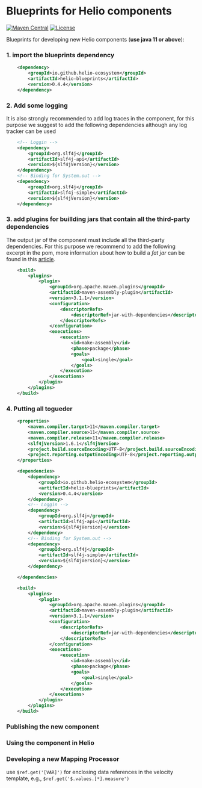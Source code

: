 
# Blueprints for Helio components
[![Maven Central](https://img.shields.io/maven-central/v/io.github.helio-ecosystem/helio-blueprints.svg?label=Maven%20Central)](https://search.maven.org/search?q=g:%22io.github.helio-ecosystem%22%20AND%20a:%22helio-blueprints%22) [![License](https://img.shields.io/badge/License-Apache%202.0-blue.svg)](https://opensource.org/licenses/Apache-2.0)

Blueprints for developing new Helio components (**use java 11 or above**):

### 1. import the blueprints dependency


````xml 
	<dependency>
		<groupId>io.github.helio-ecosystem</groupId>
		<artifactId>helio-blueprints</artifactId>
		<version>0.4.4</version>
	</dependency>
````

### 2. Add some logging
It is also strongly recommended to add log traces in the component, for this purpose we suggest to add the following dependencies although any log tracker can be used
````xml
	<!-- Loggin -->
	<dependency>
		<groupId>org.slf4j</groupId>
		<artifactId>slf4j-api</artifactId>
		<version>${slf4jVersion}</version>
	</dependency>
	<!-- Binding for System.out -->
	<dependency>
		<groupId>org.slf4j</groupId>
		<artifactId>slf4j-simple</artifactId>
		<version>${slf4jVersion}</version>
	</dependency>
````


### 3. add plugins for buillding jars that contain all the third-party dependencies
The output jar of the component must include all the third-party dependencies. For this purpose we recommend to add the following excerpt in the pom, more information about how to build a *fat jar* can be found in this [article](https://www.baeldung.com/executable-jar-with-maven).

````xml
	<build>
		<plugins>
			<plugin>
				<groupId>org.apache.maven.plugins</groupId>
				<artifactId>maven-assembly-plugin</artifactId>
				<version>3.1.1</version>
				<configuration>
					<descriptorRefs>
						<descriptorRef>jar-with-dependencies</descriptorRef>
					</descriptorRefs>
				</configuration>
				<executions>
					<execution>
						<id>make-assembly</id>
						<phase>package</phase>
						<goals>
							<goal>single</goal>
						</goals>
					</execution>
				</executions>
			</plugin>
		</plugins>
	</build>
````

### 4. Putting all togueder

````xml
	<properties>
		<maven.compiler.target>11</maven.compiler.target>
		<maven.compiler.source>11</maven.compiler.source>
		<maven.compiler.release>11</maven.compiler.release>
		<slf4jVersion>1.6.1</slf4jVersion>
		<project.build.sourceEncoding>UTF-8</project.build.sourceEncoding>
		<project.reporting.outputEncoding>UTF-8</project.reporting.outputEncoding>
	</properties>

	<dependencies>
		<dependency>
			<groupId>io.github.helio-ecosystem</groupId>
			<artifactId>helio-blueprints</artifactId>
			<version>0.4.4</version>
		</dependency>
		<!-- Loggin -->
		<dependency>
			<groupId>org.slf4j</groupId>
			<artifactId>slf4j-api</artifactId>
			<version>${slf4jVersion}</version>
		</dependency>
		<!-- Binding for System.out -->
		<dependency>
			<groupId>org.slf4j</groupId>
			<artifactId>slf4j-simple</artifactId>
			<version>${slf4jVersion}</version>
		</dependency>

	</dependencies>

	<build>
		<plugins>
			<plugin>
				<groupId>org.apache.maven.plugins</groupId>
				<artifactId>maven-assembly-plugin</artifactId>
				<version>3.1.1</version>
				<configuration>
					<descriptorRefs>
						<descriptorRef>jar-with-dependencies</descriptorRef>
					</descriptorRefs>
				</configuration>
				<executions>
					<execution>
						<id>make-assembly</id>
						<phase>package</phase>
						<goals>
							<goal>single</goal>
						</goals>
					</execution>
				</executions>
			</plugin>
		</plugins>
	</build>

````


### Publishing the new component
### Using the component in Helio


### Developing a new Mapping Processor

use `$ref.get('[VAR]')` for enclosing data references in the velocity template, e.g., `$ref.get('$.values.[*].measure')`